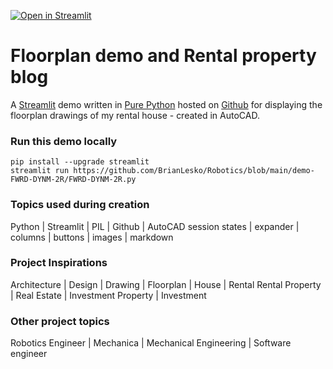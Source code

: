 [![Open in Streamlit](https://static.streamlit.io/badges/streamlit_badge_black_white.svg)](https://autocad-eoak-lesko.streamlit.app)

# Floorplan demo and Rental property blog 
  
A [Streamlit](https://streamlit.io/) demo written in [Pure Python]() hosted on [Github](https://github.com/BrianLesko) for displaying the floorplan drawings of my rental house - created in AutoCAD. 

### Run this demo locally
```
pip install --upgrade streamlit
streamlit run https://github.com/BrianLesko/Robotics/blob/main/demo-FWRD-DYNM-2R/FWRD-DYNM-2R.py
```


### Topics used during creation
Python | Streamlit | PIL | Github | AutoCAD 
session states | expander | columns | buttons | images | markdown

### Project Inspirations
Architecture | Design | Drawing | Floorplan | House | Rental 
Rental Property | Real Estate | Investment Property | Investment

### Other project topics
Robotics Engineer | Mechanica | Mechanical Engineering | Software engineer
